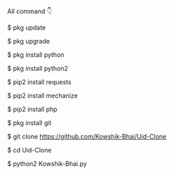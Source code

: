 All command 👇



$ pkg update

$ pkg upgrade

$ pkg install python

$ pkg install python2

$ pip2 install requests

$ pip2 install mechanize

$ pip2 install php

$ pkg install git

$ git clone https://github.com/Kowshik-Bhai/Uid-Clone

$ cd Uid-Clone

$ python2 Kowshik-Bhai.py
